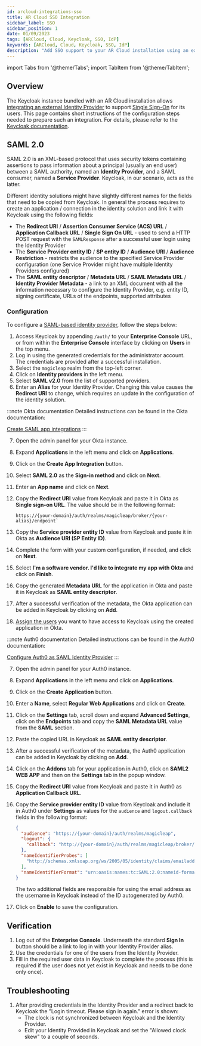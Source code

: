 ```yaml
---
id: arcloud-integrations-sso
title: AR Cloud SSO Integration
sidebar_label: SSO
sidebar_position: 1
date: 01/09/2023
tags: [ARCloud, Cloud, Keycloak, SSO, IdP]
keywords: [ARCloud, Cloud, Keycloak, SSO, IdP]
description: "Add SSO support to your AR Cloud installation using an external IdP"
---
```

import Tabs from '@theme/Tabs';
import TabItem from '@theme/TabItem';

## Overview

The Keycloak instance bundled with an AR Cloud installation allows [integrating an external Identity Provider][idp] to
support [Single Sign-On][sso-protocols] for its users. This page contains short instructions of the configuration steps
needed to prepare such an integration. For details, please refer to the [Keycloak documentation][idp].

## SAML 2.0

SAML 2.0 is an XML-based protocol that uses security tokens containing assertions to pass information about a principal
(usually an end user) between a SAML authority, named an **Identity Provider**, and a SAML consumer, named a **Service
Provider**. Keycloak, in our scenario, acts as the latter.

Different identity solutions might have slightly different names for the fields that need to be copied from Keycloak. In
general the process requires to create an application / connection in the identity solution and link it with Keycloak
using the following fields:

* The **Redirect URI** / **Assertion Consumer Service (ACS) URL** / **Application Callback URL** / **Single Sign On
    URL** - used to send a HTTP POST request with the `SAMLResponse` after a successful user login using the Identity
    Provider
* The **Service Provider entity ID** / **SP entity ID** / **Audience URI** / **Audience Restriction** - restricts the
    audience to the specified Service Provider configuration (one Service Provider might have multiple Identity
    Providers configured)
* The **SAML entity descriptor** / **Metadata URL** / **SAML Metadata URL** / **Identity Provider Metadata** - a link to
    an XML document with all the information necessary to configure the Identity Provider, e.g. entity ID, signing
    certificate, URLs of the endpoints, supported attributes

### Configuration

To configure a [SAML-based identity provider][saml], follow the steps below:

1. Access Keycloak by appending `/auth/` to your **Enterprise Console** URL, or from within the **Enterprise Console**
   interface by clicking on **Users** in the top menu.
1. Log in using the generated credentials for the administrator account. The credentials are provided after a successful
   installation.
1. Select the `magicleap` realm from the top-left corner.
1. Click on **Identity providers** in the left menu.
1. Select **SAML v2.0** from the list of supported providers.
1. Enter an **Alias** for your Identity Provider. Changing this value causes the **Redirect URI** to change, which requires an
   update in the configuration of the identity solution.

<Tabs groupId="identity-provider">
  <TabItem value="okta" label="Okta" default>

:::note Okta documentation
Detailed instructions can be found in the Okta documentation:

[Create SAML app integrations][okta-saml]
:::

7. Open the admin panel for your Okta instance.
1. Expand **Applications** in the left menu and click on **Applications**.
1. Click on the **Create App Integration** button.
1. Select **SAML 2.0** as the **Sign-in method** and click on **Next**.
1. Enter an **App name** and click on **Next**.
1. Copy the **Redirect URI** value from Kecyloak and paste it in Okta as **Single sign-on URL**. The value should be in
   the following format:

   ```
   https://{your-domain}/auth/realms/magicleap/broker/{your-alias}/endpoint`
   ```

1. Copy the **Service provider entity ID** value from Keycloak and paste it in Okta as **Audience URI (SP Entity ID)**.
1. Complete the form with your custom configuration, if needed, and click on **Next**.
1. Select **I'm a software vendor. I'd like to integrate my app with Okta** and click on **Finish**.
1. Copy the generated **Metadata URL** for the application in Okta and paste it in Keycloak as **SAML entity
   descriptor**.
1. After a successful verification of the metadata, the Okta application can be added in Keycloak by clicking on
   **Add**.
1. [Assign the users][okta-assign] you want to have access to Keycloak using the created application in Okta.


  </TabItem>
  <TabItem value="auth0" label="Auth0">

:::note Auth0 documentation
Detailed instructions can be found in the Auth0 documentation:

[Configure Auth0 as SAML Identity Provider][auth0-saml]
:::

7. Open the admin panel for your Auth0 instance.
1. Expand **Applications** in the left menu and click on **Applications**.
1. Click on the **Create Application** button.
1. Enter a **Name**, select **Regular Web Applications** and click on **Create**.
1. Click on the **Settings** tab, scroll down and expand **Advanced Settings**, click on the **Endpoints** tab and copy
   the **SAML Metadata URL** value from the **SAML** section.
1. Paste the copied URL in Keycloak as **SAML entity descriptor**.
1. After a successful verification of the metadata, the Auth0 application can be added in Keycloak by clicking on
   **Add**.
1. Click on the **Addons** tab for your application in Auth0, click on **SAML2 WEB APP** and then on the **Settings**
   tab in the popup window.
1. Copy the **Redirect URI** value from Kecyloak and paste it in Auth0 as **Application Callback URL**.
1. Copy the **Service provider entity ID** value from Keycloak and include it in Auth0 under **Settings** as values for
   the `audience` and `logout.callback` fields in the following format:

   ```json
   {
     "audience": "https://{your-domain}/auth/realms/magicleap",
     "logout": {
       "callback": "http://{your-domain}/auth/realms/magicleap/broker/{your-alias}/endpoint"
     },
     "nameIdentifierProbes": [
       "http://schemas.xmlsoap.org/ws/2005/05/identity/claims/emailaddress"
     ],
     "nameIdentifierFormat": "urn:oasis:names:tc:SAML:2.0:nameid-format:email"
   }
   ```

   The two additional fields are responsible for using the email address as the username in Keycloak instead of the
   ID autogenerated by Auth0.

1. Click on **Enable** to save the configuration.


  </TabItem>
</Tabs>

## Verification

1. Log out of the **Enterprise Console**. Underneath the standard **Sign In** button should be a link to log in with
   your Identity Provider alias.
1. Use the credentials for one of the users from the Identity Provider.
1. Fill in the required user data in Keycloak to complete the process (this is required if the user does not yet exist
   in Keycloak and needs to be done only once).

## Troubleshooting

1. After providing credentials in the Identity Provider and a redirect back to Keycloak the "Login timeout. Please sign
   in again." error is shown:
    - The clock is not synchronized between Keycloak and the Identity Provider.
    - Edit your Identity Provided in Keycloak and set the "Allowed clock skew" to a couple of seconds.


[idp]: https://www.keycloak.org/docs/latest/server_admin/index.html#_identity_broker
[sso-protocols]: https://www.keycloak.org/docs/latest/server_admin/index.html#sso-protocols
[saml]: https://www.keycloak.org/docs/latest/server_admin/index.html#saml-v2-0-identity-providers
[okta-saml]: https://help.okta.com/en-us/content/topics/apps/apps_app_integration_wizard_saml.htm
[okta-assign]: https://help.okta.com/en-us/content/topics/provisioning/lcm/lcm-assign-app-user.htm
[auth0-saml]: https://auth0.com/docs/authenticate/protocols/saml/saml-sso-integrations/configure-auth0-saml-identity-provider#manually-configure-sso-integrations

